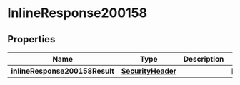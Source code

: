 # InlineResponse200158

## Properties
Name | Type | Description | Notes
------------ | ------------- | ------------- | -------------
**inlineResponse200158Result** | [**SecurityHeader**](SecurityHeader.md) |  |  [optional]
